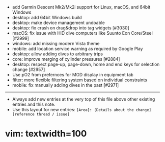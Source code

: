 - add Garmin Descent Mk2/Mk2i support for Linux, macOS, and 64bit Windows
- desktop: add 64bit Windows build
- desktop: make device management undoable
- desktop: fix crash on drag&drop into tag widgets [#3030]
- macOS: fix issue with HID dive computers like Suunto Eon Core/Steel [#2999]
- windows: add missing modern Vista theme
- mobile: add location service warning as required by Google Play
- desktop: allow adding dives to arbitrary trips
- core: improve merging of cylinder pressures [#2884]
- desktop: respect page-up, page-down, home and end keys for selection change [#2957]
- Use pO2 from prefernces for MOD display in equipment tab
- filter: more flexible filtering system based on individual constraints
- mobile: fix manually adding dives in the past [#2971]

---
* Always add new entries at the very top of this file above other existing entries and this note.
* Use this layout for new entries: `[Area]: [Details about the change] [reference thread / issue]`
# vim: textwidth=100
